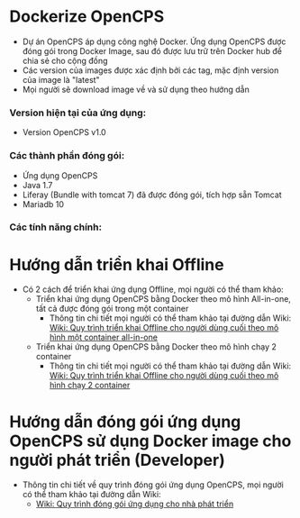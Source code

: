 # Dockerize OpenCPS  
* Dự án OpenCPS áp dụng công nghệ Docker. Ứng dụng OpenCPS được đóng gói trong Docker Image, sau đó được lưu trữ trên Docker hub để chia sẻ cho cộng đồng  
* Các version của images được xác định bởi các tag, mặc định version của image là "latest"  
* Mọi người sẽ download image về và sử dụng theo hướng dẫn  

### Version hiện tại của ứng dụng:  
* Version OpenCPS v1.0   

### Các thành phần đóng gói:  
* Ứng dụng OpenCPS
* Java 1.7  
* Liferay (Bundle with tomcat 7) đã được đóng gói, tích hợp sẵn Tomcat  
* Mariadb 10  

### Các tính năng chính:  


# Hướng dẫn triển khai Offline 
* Có 2 cách để triển khai ứng dụng Offline, mọi người có thể tham khảo:
  * Triển khai ứng dụng OpenCPS bằng Docker theo mô hình All-in-one, tất cả được đóng gói trong một container  
    * Thông tin chi tiết mọi người có thể tham khảo tại đường dẫn Wiki:  
    [Wiki: Quy trình triển khai Offline cho người dùng cuối theo mô hình một container all-in-one](https://github.com/VietOpenCPS/deploy/wiki/H%C6%B0%E1%BB%9Bng-d%E1%BA%ABn-tri%E1%BB%83n-khai-%E1%BB%A9ng-d%E1%BB%A5ng-OpenCPS-Offline-cho-ng%C6%B0%E1%BB%9Di-d%C3%B9ng-theo-m%C3%B4-h%C3%ACnh-all-in-one,-t%E1%BA%A5t-c%E1%BA%A3-%C4%91%C3%B3ng-g%C3%B3i-trong-m%E1%BB%99t-container)  
  * Triển khai ứng dụng OpenCPS bằng Docker theo mô hình chạy 2 container  
    * Thông tin chi tiết mọi người có thể tham khảo tại đường dẫn Wiki:  
    [Wiki: Quy trình triển khai Offline cho người dùng cuối theo mô hình chạy 2 container](https://github.com/VietOpenCPS/deploy/wiki/H%C6%B0%E1%BB%9Bng-d%E1%BA%ABn-tri%E1%BB%83n-khai-%E1%BB%A9ng-d%E1%BB%A5ng-OpenCPS-Offline-cho-ng%C6%B0%E1%BB%9Di-d%C3%B9ng-m%C3%B4-h%C3%ACnh-ch%E1%BA%A1y-2-container)  

# Hướng dẫn đóng gói ứng dụng OpenCPS sử dụng Docker image cho người phát triển (Developer)  
* Thông tin chi tiết về quy trình đóng gói ứng dụng OpenCPS, mọi người có thể tham khảo tại đường dẫn Wiki:
  * [Wiki: Quy trình đóng gói ứng dụng cho nhà phát triển](https://github.com/VietOpenCPS/deploy/wiki/H%C6%B0%E1%BB%9Bng-d%E1%BA%ABn-quy-tr%C3%ACnh-%C4%91%C3%B3ng-g%C3%B3i-Docker-image-cho-nh%C3%A0-ph%C3%A1t-tri%E1%BB%83n-%28Developer%29)
